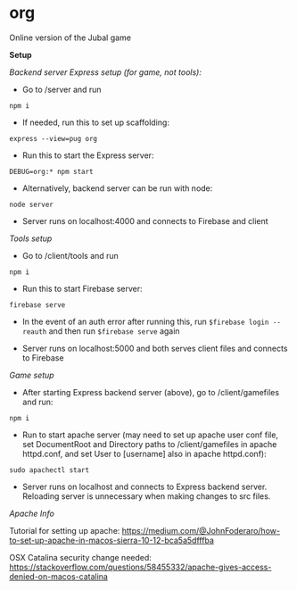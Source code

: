# org
Online version of the Jubal game

**Setup**

*Backend server Express setup (for game, not tools):*

- Go to /server and run 

```npm i```

- If needed, run this to set up scaffolding:

```express --view=pug org```

- Run this to start the Express server:

```DEBUG=org:* npm start```

- Alternatively, backend server can be run with node:

```node server```

- Server runs on localhost:4000 and connects to Firebase and client

*Tools setup*

- Go to /client/tools and run

```npm i```

- Run this to start Firebase server:

```firebase serve```

- In the event of an auth error after running this, run `$firebase login --reauth` and then run `$firebase serve` again

- Server runs on localhost:5000 and both serves client files and connects to Firebase

*Game setup*

- After starting Express backend server (above), go to /client/gamefiles and run:

```npm i```

- Run to start apache server (may need to set up apache user conf file, set DocumentRoot and Directory paths to /client/gamefiles in apache httpd.conf, 
and set User to [username] also in apache httpd.conf):

```sudo apachectl start```

- Server runs on localhost and connects to Express backend server.  Reloading server is unnecessary when making changes to src files.

*Apache Info*

Tutorial for setting up apache: https://medium.com/@JohnFoderaro/how-to-set-up-apache-in-macos-sierra-10-12-bca5a5dfffba

OSX Catalina security change needed: https://stackoverflow.com/questions/58455332/apache-gives-access-denied-on-macos-catalina